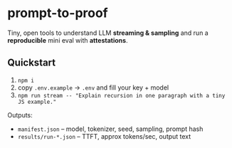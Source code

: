 # prompt-to-proof

Tiny, open tools to understand LLM **streaming & sampling** and run a **reproducible** mini eval with **attestations**.

## Quickstart

1. `npm i`
2. copy `.env.example` → `.env` and fill your key + model
3. `npm run stream -- "Explain recursion in one paragraph with a tiny JS example."`

Outputs:

- `manifest.json` – model, tokenizer, seed, sampling, prompt hash
- `results/run-*.json` – TTFT, approx tokens/sec, output text
